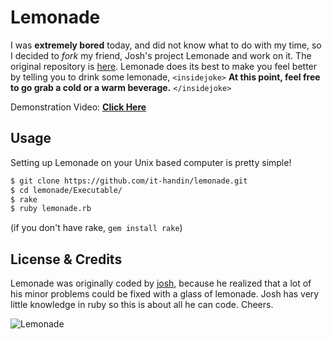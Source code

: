 Lemonade
========
I was <b>extremely bored</b> today, and did not know what to do with my time, so I decided to <i>fork</i> my friend, Josh's project Lemonade and work on it. The original repository is <a href="https://github.com/trommel/lemonade">here</a>. Lemonade does its best to make you feel better by telling you to drink some lemonade,  ```<insidejoke>``` <b> At this point, feel free to go grab a cold or a warm beverage.</b> ```</insidejoke>```

Demonstration Video: <b><a href="https://www.dropbox.com/s/78w1z7wpy5pt3rg/lemonade.mov">Click Here</a></b>

Usage
-----

Setting up Lemonade on your Unix based computer is pretty simple!

```bash
$ git clone https://github.com/it-handin/lemonade.git
$ cd lemonade/Executable/
$ rake
$ ruby lemonade.rb
```
(if you don't have rake, `gem install rake`)

License & Credits
-------
Lemonade was originally coded by [josh](http://github.com/trommel), because he realized that a lot of his minor problems could be fixed with a glass of lemonade. Josh has very little knowledge in ruby so this is about all he can code. Cheers. 

![Lemonade](http://cdn.sheknows.com/articles/crave/summer_lemonade.jpg)
